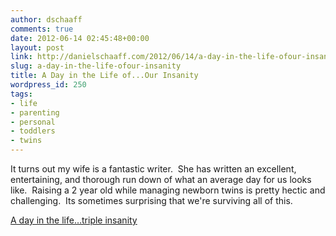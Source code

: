 ```yaml
---
author: dschaaff
comments: true
date: 2012-06-14 02:45:48+00:00
layout: post
link: http://danielschaaff.com/2012/06/14/a-day-in-the-life-ofour-insanity/
slug: a-day-in-the-life-ofour-insanity
title: A Day in the Life of...Our Insanity
wordpress_id: 250
tags:
- life
- parenting
- personal
- toddlers
- twins
---
```


It turns out my wife is a fantastic writer.  She has written an excellent, entertaining, and thorough run down of what an average day for us looks like.  Raising a 2 year old while managing newborn twins is pretty hectic and challenging.  Its sometimes surprising that we're surviving all of this.




[A day in the life…triple insanity](http://mzschaaff.blogspot.com/2012/06/day-in-life-triple-insanity.html)
